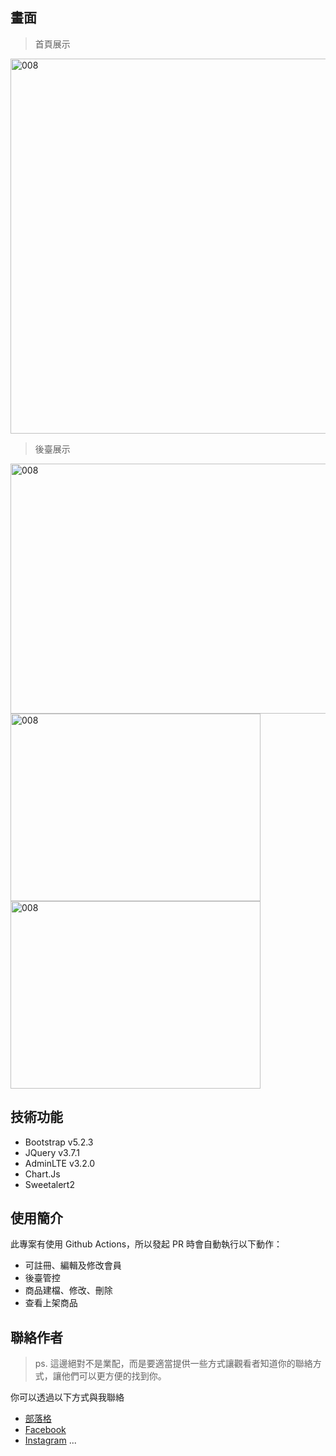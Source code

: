 
## 畫面

> <p>首頁展示</p>
<img src="https://github.com/DaLan1110/Project13_0402/assets/165737379/42b3b8f7-a532-4f98-8dd2-a4b4752a3e69" alt="008" width="800" height="600">

> <p>後臺展示</p>
<img src="https://github.com/DaLan1110/Project13_0402/assets/165737379/e92e7642-4a8e-494d-a431-7c1991997144" alt="008" width="800" height="400">
<img src="https://github.com/DaLan1110/Project13_0402/assets/165737379/21c262d1-2d62-45e9-ac50-f07d71f73a2e" alt="008" width="400" height="300">
<img src="https://github.com/DaLan1110/Project13_0402/assets/165737379/59fa4f24-d520-43b8-ac8e-679e3f7243ca" alt="008" width="400" height="300">


## 技術功能


- Bootstrap v5.2.3
- JQuery v3.7.1
- AdminLTE v3.2.0
- Chart.Js
- Sweetalert2


## 使用簡介

此專案有使用 Github Actions，所以發起 PR 時會自動執行以下動作：

- 可註冊、編輯及修改會員
- 後臺管控
- 商品建檔、修改、刪除
- 查看上架商品

## 聯絡作者

> ps. 這邊絕對不是業配，而是要適當提供一些方式讓觀看者知道你的聯絡方式，讓他們可以更方便的找到你。

你可以透過以下方式與我聯絡

- [部落格](https://XXXXX.com/)
- [Facebook](https://www.facebook.com/XXXX)
- [Instagram](https://www.instagram.com/XXXX/)
...


